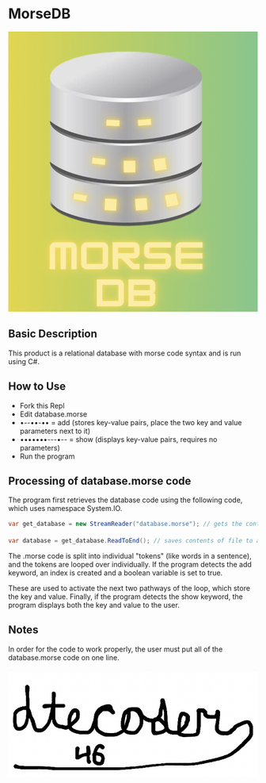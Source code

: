 # MorseDB

![MorseDB logo](IMG_4666.jpeg)

## Basic Description
This product is a relational database with morse code syntax and is run using C#.

## How to Use
- Fork this Repl
- Edit database.morse
- •--••-•• = add (stores key-value pairs, place the two key and value parameters next to it)
- •••••••---•-- = show (displays key-value pairs, requires no parameters)
- Run the program


## Processing of database.morse code
The program first retrieves the database code using the following code, which uses namespace System.IO.

~~~csharp
var get_database = new StreamReader("database.morse"); // gets the contents of database.morse

var database = get_database.ReadToEnd(); // saves contents of file to a variable
~~~

The .morse code is split into individual "tokens" (like words in a sentence), and the tokens are looped over individually. If the program detects the add keyword, an index is created and a boolean variable is set to true. 

These are used to activate the next two pathways of the loop, which store the key and value. Finally, if the program detects the show keyword, the program displays both the key and value to the user.


## Notes
In order for the code to work properly, the user must put all of the database.morse code on one line.

![my programming signature](IMG_4499.jpeg)

